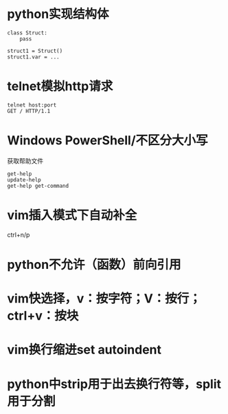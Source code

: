 # python实现结构体

	class Struct:
		pass

	struct1 = Struct()
	struct1.var = ...

# telnet模拟http请求

	telnet host:port
	GET / HTTP/1.1

# Windows PowerShell/不区分大小写

获取帮助文件

	get-help
	update-help
	get-help get-command

# vim插入模式下自动补全

ctrl+n/p

# python不允许（函数）前向引用

# vim快选择，v：按字符；V：按行；ctrl+v：按块

# vim换行缩进set autoindent

# python中strip用于出去换行符等，split用于分割
